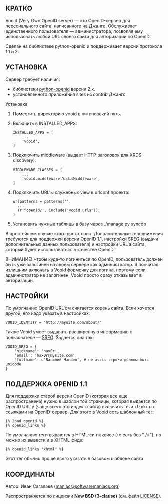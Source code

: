 ## КРАТКО

Vooid (Very Own OpenID server) — это OpenID-сервер для персонального сайта,
написанного на Джанго. Обслуживает единственного пользователя — администратора,
позволяя ему использовать любой URL своего сайта для авторизации по OpenID.

Сделан на библиотеке python-openid и поддерживает версии протокола 1.1 и 2.

## УСТАНОВКА

Сервер требует наличия:

- библиотеки [python-openid](https://github.com/openid/python-openid) версии 2.x.
- установленного приложения sites из contrib Джанго

Установка:

1.  Поместить директорию vooid в питоновский путь.

2.  Включить в INSTALLED_APPS:

        INSTALLED_APPS = [
            ...
            'vooid',
        ]

3.  Подключить middleware (выдает HTTP-заголовок для XRDS discovery):

        MIDDLEWARE_CLASSES = [
            ...
            'vooid.middleware.YadisMiddleware',
        ]

4.  Подключить URL'ы служебных view в urlconf проекта:

        urlpatterns = patterns('',
          ...
          (r'^openid/', include('vooid.urls')),
        )

5.  Установить нужные таблицы в базу через ./manage.py syncdb

В простейшем случае этого достаточно. Дополнительные телодвижения требуются для
поддержки версии OpenID 1.1, настройки SREG (выдачи дополнительных данных
пользователя) и настройки URL'а сайта, который будет использоваться в качестве OpenID.

ВНИМАНИЕ! Чтобы куда-то логиниться по OpenID, пользователь должен быть уже залогинен на
своем сервере как администратор. Я посчитал излишним включать в Vooid формочку для логина,
поэтому если администратор не залогинен, Vooid просто сразу отказывает в авторизации.


## НАСТРОЙКИ

По умолчанию OpenID URL'ом считается корень сайта. Если хочется другой, его надо
указать в настройках:

    VOOID_IDENTITY = 'http://mysite.com/about/'

Также Vooid умеет выдавать расширенную информацию о пользователе — [SREG][]. Задается
она так:

    VOOID_SREG = {
        'nickname': 'hax0r',
        'email': 'hax0r@mysite.com',
        'fullname': u'Василий Чапаев', # не-ascii строки должны быть unicode
    }

[SREG]: http://openid.net/specs/openid-simple-registration-extension-1_0.html


## ПОДДЕРЖКА OPENID 1.1

Для поддержки старой версии OpenID (которая все еще распространена) нужно в шаблон
той страницы, которая выдается по OpenID URL'у (чаще всего это индекс сайта) включить
теги `<link>` со ссылками на OpenID-сервер. Для этого в Vooid есть шаблонный тег:

    {% load openid %}
    {% openid_links %}

По умолчанию теги выдаются в HTML-синтаксисе (то есть без " />"), но можно их
вывести и в XHTML-фиде:

    {% openid_links "xhtml" %}

Этот тег обычно проще всего указать в базовом шаблоне сайта.


## КООРДИНАТЫ

Автор: Иван Сагалаев (maniac@softwaremaniacs.org)

Распространяется по лицензии **New BSD (3-clause)** (см. файл [LICENSE](https://github.com/mvasilkov/vooid/blob/master/LICENSE)).
